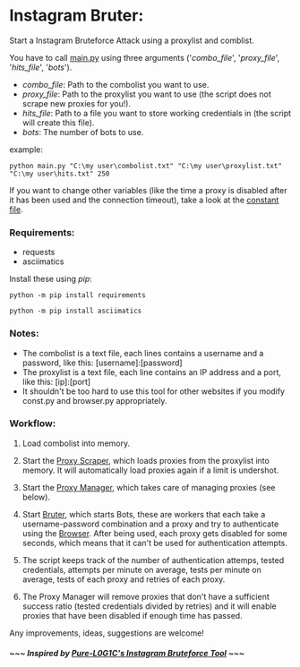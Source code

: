 # Instagram Bruter:

Start a Instagram Bruteforce Attack using a proxylist and comblist.

You have to call [main.py](https://github.com/EagerToLearn34/InstagramBruter/blob/master/main.py) using three arguments ('*combo_file*', '*proxy_file*', '*hits_file*', '*bots*').
  - *combo_file*: Path to the combolist you want to use.
  - *proxy_file*: Path to the proxylist you want to use (the script does not scrape new proxies for you!).
  - *hits_file*: Path to a file you want to store working credentials in (the script will create this file).
  - *bots*: The number of bots to use.
  
example:

`python main.py "C:\my user\combolist.txt" "C:\my user\proxylist.txt" "C:\my user\hits.txt" 250`
 
If you want to change other variables (like the time a proxy is disabled after it has been used and the connection timeout), take a look at the [constant file](https://github.com/EagerToLearn34/InstagramBruter/blob/master/lib/const.py).


### Requirements:
  - requests
  - asciimatics
 
 Install these using *pip*:
 
  `python -m pip install requirements`
 
  `python -m pip install asciimatics`
 

### Notes:
  - The combolist is a text file, each lines contains a username and a password, like this: [username]:[password]
  - The proxylist is a text file, each line contains an IP address and a port, like this: [ip]:[port]
  - It shouldn't be too hard to use this tool for other websites if you modify const.py and browser.py appropriately.


### Workflow:
  1. Load combolist into memory.
  
  2. Start the [Proxy Scraper](https://github.com/EagerToLearn34/InstagramBruter/blob/master/lib/proxy_scraper.py), which loads proxies from the proxylist into memory. It will automatically load proxies again if a limit is undershot.
  
  2. Start the [Proxy Manager](https://github.com/EagerToLearn34/InstagramBruter/blob/master/lib/proxy_manager.py), which takes care of managing proxies (see below). 
  
  3. Start [Bruter](https://github.com/EagerToLearn34/InstagramBruter/blob/master/lib/bruter.py), which starts Bots, these are workers that each take a username-password combination and a proxy and try to authenticate using the [Browser](https://github.com/EagerToLearn34/InstagramBruter/blob/master/lib/browser.py). After being used, each proxy gets disabled for some seconds, which means that it can't be used for authentication attempts.
  
  4. The script keeps track of the number of authentication attemps, tested credentials, attempts per minute on average, tests per minute on average, tests of each proxy and retries of each proxy.
  
  5. The Proxy Manager will remove proxies that don't have a sufficient success ratio (tested credentials divided by retries) and it will enable proxies that have been disabled if enough time has passed.
  
Any improvements, ideas, suggestions are welcome!


##### ~~~ Inspired by [Pure-L0G1C's Instagram Bruteforce Tool](https://github.com/Pure-L0G1C/Instagram) ~~~

